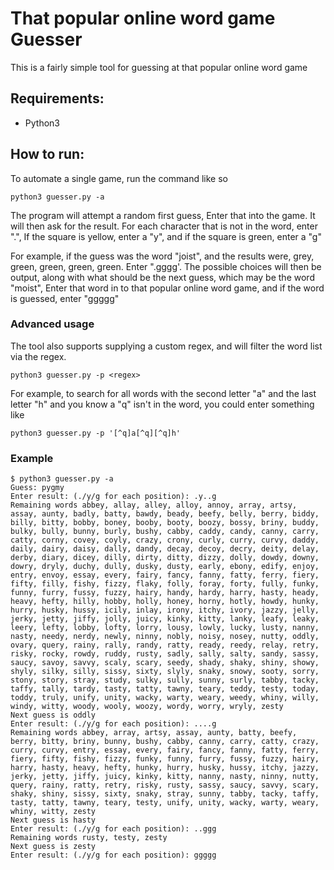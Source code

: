 That popular online word game Guesser
==============


This is a fairly simple tool for guessing at that popular online word game

## Requirements:

* Python3

## How to run:

To automate a single game, run the command like so

```
python3 guesser.py -a
```

The program will attempt a random first guess, Enter that into the game.  It
will then ask for the result.  For each character that is not in the word,
enter ".", If the square is yellow, enter a "y", and if the square is green,
enter a "g"

For example, if the guess was the word "joist", and the results were, grey,
green, green, green, green.  Enter ".gggg'.  The possible choices will then be
output, along with what should be the next guess, which may be the word
"moist",  Enter that word in to that popular online word game, and if the word
is guessed, enter "ggggg"

### Advanced usage

The tool also supports supplying a custom regex, and will filter the word list
via the regex.

```
python3 guesser.py -p <regex>
```

For example, to search for all words with the second letter "a" and the last
letter "h" and you know a "q" isn't  in the word, you could enter something
like

```
python3 guesser.py -p '[^q]a[^q][^q]h'
```

### Example

~~~
$ python3 guesser.py -a
Guess: pygmy
Enter result: (./y/g for each position): .y..g
Remaining words abbey, allay, alley, alloy, annoy, array, artsy, assay, aunty, badly, batty, bawdy, beady, beefy, belly, berry, biddy, billy, bitty, bobby, boney, booby, booty, boozy, bossy, briny, buddy, bulky, bully, bunny, burly, bushy, cabby, caddy, candy, canny, carry, catty, corny, covey, coyly, crazy, crony, curly, curry, curvy, daddy, daily, dairy, daisy, dally, dandy, decay, decoy, decry, deity, delay, derby, diary, dicey, dilly, dirty, ditty, dizzy, dolly, dowdy, downy, dowry, dryly, duchy, dully, dusky, dusty, early, ebony, edify, enjoy, entry, envoy, essay, every, fairy, fancy, fanny, fatty, ferry, fiery, fifty, filly, fishy, fizzy, flaky, folly, foray, forty, fully, funky, funny, furry, fussy, fuzzy, hairy, handy, hardy, harry, hasty, heady, heavy, hefty, hilly, hobby, holly, honey, horny, hotly, howdy, hunky, hurry, husky, hussy, icily, inlay, irony, itchy, ivory, jazzy, jelly, jerky, jetty, jiffy, jolly, juicy, kinky, kitty, lanky, leafy, leaky, leery, lefty, lobby, lofty, lorry, lousy, lowly, lucky, lusty, nanny, nasty, needy, nerdy, newly, ninny, nobly, noisy, nosey, nutty, oddly, ovary, query, rainy, rally, randy, ratty, ready, reedy, relay, retry, risky, rocky, rowdy, ruddy, rusty, sadly, sally, salty, sandy, sassy, saucy, savoy, savvy, scaly, scary, seedy, shady, shaky, shiny, showy, shyly, silky, silly, sissy, sixty, slyly, snaky, snowy, sooty, sorry, stony, story, stray, study, sulky, sully, sunny, surly, tabby, tacky, taffy, tally, tardy, tasty, tatty, tawny, teary, teddy, testy, today, toddy, truly, unify, unity, wacky, warty, weary, weedy, whiny, willy, windy, witty, woody, wooly, woozy, wordy, worry, wryly, zesty
Next guess is oddly
Enter result: (./y/g for each position): ....g
Remaining words abbey, array, artsy, assay, aunty, batty, beefy, berry, bitty, briny, bunny, bushy, cabby, canny, carry, catty, crazy, curry, curvy, entry, essay, every, fairy, fancy, fanny, fatty, ferry, fiery, fifty, fishy, fizzy, funky, funny, furry, fussy, fuzzy, hairy, harry, hasty, heavy, hefty, hunky, hurry, husky, hussy, itchy, jazzy, jerky, jetty, jiffy, juicy, kinky, kitty, nanny, nasty, ninny, nutty, query, rainy, ratty, retry, risky, rusty, sassy, saucy, savvy, scary, shaky, shiny, sissy, sixty, snaky, stray, sunny, tabby, tacky, taffy, tasty, tatty, tawny, teary, testy, unify, unity, wacky, warty, weary, whiny, witty, zesty
Next guess is hasty
Enter result: (./y/g for each position): ..ggg
Remaining words rusty, testy, zesty
Next guess is zesty
Enter result: (./y/g for each position): ggggg
~~~
